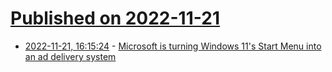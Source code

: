 # [Published on 2022-11-21](index.md)

* [2022-11-21, 16:15:24](https://news.ycombinator.com/item?id=33694202) - [Microsoft is turning Windows 11's Start Menu into an ad delivery system](https://www.ghacks.net/2022/11/21/microsoft-is-turning-windows-11s-start-menu-into-an-advertisement-delivery-system/)
